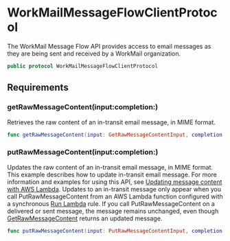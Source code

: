 # WorkMailMessageFlowClientProtocol

The WorkMail Message Flow API provides access to email messages as they are being sent and received by a WorkMail organization.

``` swift
public protocol WorkMailMessageFlowClientProtocol 
```

## Requirements

### getRawMessageContent(input:completion:)

Retrieves the raw content of an in-transit email message, in MIME format.

``` swift
func getRawMessageContent(input: GetRawMessageContentInput, completion: @escaping (ClientRuntime.SdkResult<GetRawMessageContentOutputResponse, GetRawMessageContentOutputError>) -> Void)
```

### putRawMessageContent(input:completion:)

Updates the raw content of an in-transit email message, in MIME format. This example describes how to update in-transit email message. For more information and examples for using this API, see [ Updating message content with AWS Lambda](https://docs.aws.amazon.com/workmail/latest/adminguide/update-with-lambda.html). Updates to an in-transit message only appear when you call PutRawMessageContent from an AWS Lambda function configured with a synchronous [ Run Lambda](https://docs.aws.amazon.com/workmail/latest/adminguide/lambda.html#synchronous-rules) rule. If you call PutRawMessageContent on a delivered or sent message, the message remains unchanged, even though [GetRawMessageContent](https://docs.aws.amazon.com/workmail/latest/APIReference/API_messageflow_GetRawMessageContent.html) returns an updated message.

``` swift
func putRawMessageContent(input: PutRawMessageContentInput, completion: @escaping (ClientRuntime.SdkResult<PutRawMessageContentOutputResponse, PutRawMessageContentOutputError>) -> Void)
```
